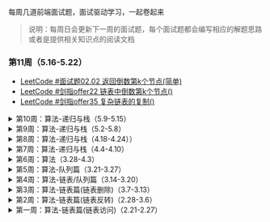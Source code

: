 每周几道前端面试题，面试驱动学习，一起卷起来

> 说明：每周日会更新下一周的面试题，每个面试题都会编写相应的解题思路或者是提供相关知识点的阅读文档

### 第11周（5.16-5.22）

- [LeetCode #面试题02.02 返回倒数第k个节点(简单)](./category/algorithm/linked-list/11Week-leetcode02.02.md)
- [LeetCode #剑指offer22 链表中倒数第k个节点()](./category/algorithm/linked-list/11Week-leetcode-offer22.md)
- [LeetCode #剑指offer35 复杂链表的复制()](./category/algorithm/linked-list/11Week-leetcode-offer35.md)

<details>
  <summary>第10周：算法-递归与栈（5.9-5.15）</summary>

- [LeetCode #1124 表现良好的最长时间段(中等)](./category/algorithm/stack/10Week-leetcode1124.md)
- [LeetCode #1249 移除无效的括号(中等)](./category/algorithm/stack/10Week-leetcode1249.md)
</details>


<details>
  <summary>第9周：算法-递归与栈（5.2-5.8）</summary>

- [LeetCode #1021 删除最外层的括号(简单)](./category/algorithm/stack/9Week-leetcode1021.md)
- [LeetCode #面试题03.04 化栈为队(简单)](./category/algorithm/stack/9Week-leetcode03.04.md)
</details>

<details>
  <summary>第8周：算法-递归与栈（4.18-4.24））</summary>

- [LeetCode #636 函数的独占时间(中等)](./category/algorithm/stack/8Week-leetcode636.md)
- [LeetCode #682 棒球比赛(简单)](./category/algorithm/stack/8Week-leetcode682.md)
- [LeetCode #844 比较含退格的字符串(简单)](./category/algorithm/stack/8Week-leetcode844.md)
- [LeetCode #946 验证栈序列(中等)](./category/algorithm/stack/8Week-leetcode946.md)
</details>



<details>
  <summary>第7周：算法-递归与栈（4.4-4.10）</summary>

- [LeetCode #20 有效的括号(简单)](./category/algorithm/stack/7Week-leetcode20.md)
- [LeetCode #145 二叉树的后序遍历(简单)](./category/algorithm/stack/7Week-leetcode145.md)
- [LeetCode #227 基本计数器II(中等)](./category/algorithm/stack/7Week-leetcode227.md)
- [LeetCode #331 验证二叉树的前序遍历(中等)](./category/algorithm/stack/7Week-leetcode331.md)
</details>


<details>
  <summary>第6周：算法（3.28-4.3）</summary>

- [LeetCode #860 柠檬水找零(简单)](./category/algorithm/other/6Week-leetcode860.md)
- [LeetCode #969 煎饼排序(中等)](./category/algorithm/other/6Week-leetcode969.md)
- [LeetCode #621 任务调度(中等)](./category/algorithm/6Week-leetcode621.md)
</details>


<details>
  <summary>第5周：算法-队列篇（3.21-3.27）</summary>

- [LeetCode #1670 设计前中后队列(中等)](./category/algorithm/queue/5Week-leetcode1670.md)
- [LeetCode #933 最近的请求次数(简单)](./category/algorithm/queue/5Week-leetcode933.md)
- [LeetCode #面试题 17.09 第k个数(中等)](./category/algorithm/queue/5Week-17.09.md)
- [LeetCode #859 亲密字符串(简单)](./category/algorithm/queue/5Week-leetcode859.md)
</details>


<details>
  <summary>第4周：算法-链表/队列篇（3.14-3.20）</summary>

- [LeetCode #86 分隔链表(中等)](./category/algorithm/linked-list/4Week-leetcode86.md)
- [LeetCode #138 复制带随机指针的链表(中等)](./category/algorithm/linked-list/4Week-leetcode138.md)
- [LeetCode #622 设计循环队列(中等)](./category/algorithm/queue/4Week-leetcode622.md)
- [LeetCode #641 设计循环双端队列(中等)](./category/algorithm/queue/4Week-leetcode641.md)
</details>


<details>
  <summary>第3周：算法-链表篇(链表删除)（3.7-3.13）</summary>

- [LeetCode #19 删除链表的倒数第 N 个结点(中等)](./category/algorithm/linked-list/3Week-leetcode19.md)
- [LeetCode #83 删除排序链表中的重复元素(简单)](./category/algorithm/linked-list/3Week-leetcode83.md)
- [LeetCode #82 删除排序链表中的重复元素 II(中等)](./category/algorithm/linked-list/3Week-leetcode82.md)
</details>


<details>
  <summary>第2周：算法-链表篇(链表反转)（2.28-3.6）</summary>

- [LeetCode #206 反转链表(简单)](./category/algorithm/linked-list/2Week-leetcode206.md)
- [LeetCode #92 反转链表 II(中等)](./category/algorithm/linked-list/2Week-leetcode92.md)
- [LeetCode #25 K个一组反转链表(困难)](./category/algorithm/linked-list/2Week-leetcode25.md)
- [LeetCode #61 旋转链表(中等)](./category/algorithm/linked-list/2Week-leetcode61.md)
- [LeetCode #24 两两交换链表中的节点(中等)](./category/algorithm/linked-list/2Week-leetcode24.md)
</details>



<details>
  <summary>第一周：算法-链表篇(链表访问)（2.21-2.27）</summary>

- [LeetCode #141环形链表(简单)](./category/algorithm/linked-list/1Week-leetcode141.md)
- [LeetCode #142环形链表II(中等)](./category/algorithm/linked-list/1Week-leetcode142.md)
- [LeetCode #202快乐数(简单)](./category/algorithm/linked-list/1Week-leetcode202.md)
</details>
